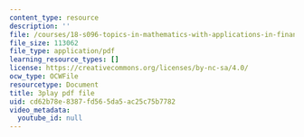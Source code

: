 ```yaml
---
content_type: resource
description: ''
file: /courses/18-s096-topics-in-mathematics-with-applications-in-finance-fall-2013/cd62b78e8387fd565da5ac25c75b7782_vc5dotshPZc.pdf
file_size: 113062
file_type: application/pdf
learning_resource_types: []
license: https://creativecommons.org/licenses/by-nc-sa/4.0/
ocw_type: OCWFile
resourcetype: Document
title: 3play pdf file
uid: cd62b78e-8387-fd56-5da5-ac25c75b7782
video_metadata:
  youtube_id: null
---
```

